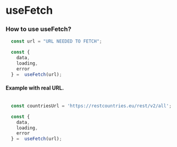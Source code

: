 # useFetch

### How to use useFetch?

```jsx
  const url = "URL NEEDED TO FETCH";

  const {
    data,  
    loading,
    error
  } =  useFetch(url); 
```

#### Example with real URL.
```jsx

  const countriesUrl = 'https://restcountries.eu/rest/v2/all';

  const {
    data,  
    loading,
    error
  } =  useFetch(url); 
  
```

